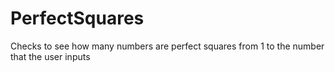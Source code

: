 # PerfectSquares
Checks to see how many numbers are perfect squares from 1 to the number that the user inputs
